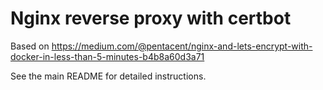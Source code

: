 # Nginx reverse proxy with certbot

Based on https://medium.com/@pentacent/nginx-and-lets-encrypt-with-docker-in-less-than-5-minutes-b4b8a60d3a71

See the main README for detailed instructions.
